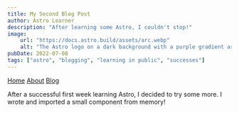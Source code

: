 ```yaml
---
title: My Second Blog Post
author: Astro Learner
description: "After learning some Astro, I couldn't stop!"
image:
    url: "https://docs.astro.build/assets/arc.webp"
    alt: "The Astro logo on a dark background with a purple gradient arc."
pubDate: 2022-07-08
tags: ["astro", "blogging", "learning in public", "successes"]
---
```

<a href="/">Home</a>
<a href="/about/">About</a>
<a href="/blog/">Blog</a>

After a successful first week learning Astro, I decided to try some more. I wrote and imported a small component from memory!